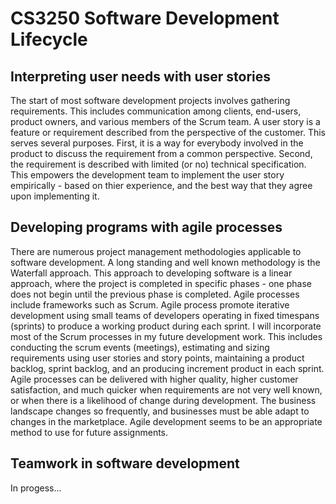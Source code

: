 # CS3250 Software Development Lifecycle
## Interpreting user needs with user stories
The start of most software development projects involves gathering requirements. This includes communication among clients, end-users, product owners, and various members of the Scrum team. A user story is a feature or requirement described from the perspective of the customer. This serves several purposes. First, it is a way for everybody involved in the product to discuss the requirement from a common perspective. Second, the requirement is described with limited (or no) technical specification. This empowers the development team to implement the user story empirically - based on thier experience, and the best way that they agree upon implementing it.

## Developing programs with agile processes
There are numerous project management methodologies applicable to software development. A long standing and well known methodology is the Waterfall approach. This approach to developing software is a linear approach, where the project is completed in specific phases - one phase does not begin until the previous phase is completed. Agile processes include frameworks such as Scrum. Agile process promote iterative development using small teams of developers operating in fixed timespans (sprints) to produce a working product during each sprint.
I will incorporate most of the Scrum processes in my future development work. This includes conducting the scrum events (meetings), estimating and sizing requirements using user stories and story points, maintaining a product backlog, sprint backlog, and an producing increment product in each sprint. Agile processes can be delivered with higher quality, higher customer satisfaction, and much quicker when requirements are not very well known, or when there is a likelihood of change during development. The business landscape changes so frequently, and businesses must be able adapt to changes in the marketplace. Agile development seems to be an appropriate method to use for future assignments.

## Teamwork in software development
In progess...




